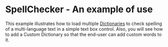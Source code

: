 # SpellChecker - An example of use


<p>This example illustrates how to load multiple <a href="http://documentation.devexpress.com/#WindowsForms/CustomDocument8581"><u>Dictionaries</u></a> to check spelling of a multi-language text in a simple text box control. Also, you will see how to add a Custom Dictionary so that the end-user can add custom words to it. </p>

<br/>


